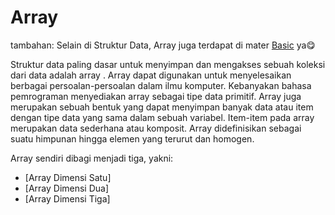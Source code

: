 # Array

tambahan: Selain di Struktur Data, Array juga terdapat di mater [Basic](https://github.com/bellshade/Java/tree/main/learn/basic/Array) ya:yum:

Struktur data paling dasar untuk menyimpan dan mengakses sebuah koleksi dari data adalah array . Array dapat digunakan untuk menyelesaikan berbagai persoalan-persoalan dalam ilmu komputer. Kebanyakan bahasa pemrograman menyediakan array sebagai tipe data primitif. Array juga merupakan sebuah bentuk yang dapat menyimpan banyak data atau item dengan tipe data yang sama dalam sebuah variabel. Item-item pada array merupakan data sederhana atau komposit. Array didefinisikan sebagai suatu himpunan hingga elemen yang terurut dan homogen.

Array sendiri dibagi menjadi tiga, yakni:
- [Array Dimensi Satu]
- [Array Dimensi Dua]
- [Array Dimensi Tiga]